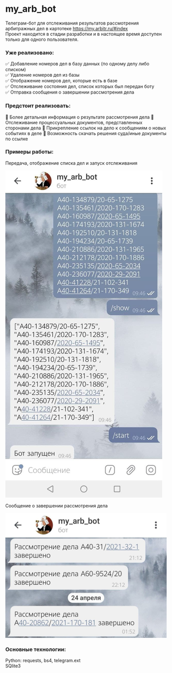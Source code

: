 # my_arb_bot
Телеграм-бот для отслеживания результатов рассмотрения арбитражных дел в картотеке https://my.arbitr.ru/#index
<br>Проект находится в стадии разработки и в настоящее время доступен только для одного пользователя.
<br>
### Уже реализовано:

:white_check_mark: Добавление номеров дел в базу данных (по одному делу либо списком) <br>
:white_check_mark: Удаление номеров дел из базы<br>
:white_check_mark: Отображение номеров дел, которые есть в базе <br>
:white_check_mark: Отслеживание состояния дел, список которых был передан боту <br>
:white_check_mark: Отправка сообщения о завершении рассмотрения дела

### Предстоит реализовать:

:black_square_button: Более детальная информация о результате рассмотрения дела 
:black_square_button: Отслеживание процессуальных документов, представленных сторонами дела
:black_square_button: Прикрепление ссылок на дело к сообщениям о новых событиях в деле
:black_square_button: Возможность скачать решения суда/иные документы по ссылке

### Примеры работы:
Передача, отображение списка дел и запуск отслеживания
<br>

![Alt-текст](imgs/example1.jpg "Передача, отображение списка дел и запуск отслеживания")

Сообщение о завершении рассмотрения дела
<br>

![Alt-текст](imgs/example2.jpg "Передача, отображение списка дел и запуск отслеживания")
<br>

### Основные технологии:
Python: requests, bs4, telegram.ext
<br>SQlite3
